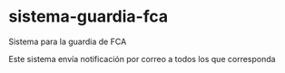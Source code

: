 # sistema-guardia-fca
Sistema para la guardia de FCA

Este sistema envía notificación por correo a todos los que corresponda 
